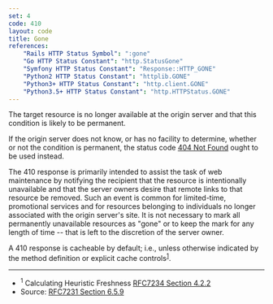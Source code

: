 ```yaml
---
set: 4
code: 410
layout: code
title: Gone
references:
    "Rails HTTP Status Symbol": ":gone"
    "Go HTTP Status Constant": "http.StatusGone"
    "Symfony HTTP Status Constant": "Response::HTTP_GONE"
    "Python2 HTTP Status Constant": "httplib.GONE"
    "Python3+ HTTP Status Constant": "http.client.GONE"
    "Python3.5+ HTTP Status Constant": "http.HTTPStatus.GONE"
---
```


The target resource is no longer available at the origin server and that
this condition is likely to be permanent.

If the origin server does not know, or has no facility to determine,
whether or not the condition is permanent, the status code
[404 Not Found](/404) ought to be used instead.

The 410 response is primarily intended to assist the task of web
maintenance by notifying the recipient that the resource is
intentionally unavailable and that the server owners desire that remote
links to that resource be removed. Such an event is common for
limited-time, promotional services and for resources belonging to
individuals no longer associated with the origin server's site. It is
not necessary to mark all permanently unavailable resources as "gone" or
to keep the mark for any length of time -- that is left to the
discretion of the server owner.

A 410 response is cacheable by default; i.e., unless otherwise indicated
by the method definition or explicit cache
controls<sup>[1](#ref-1)</sup>.

---

* <span id="ref-1"><sup>1</sup> Calculating Heuristic Freshness
[RFC7234 Section 4.2.2][2]</span>
* Source: [RFC7231 Section 6.5.9][1]

[1]: <http://tools.ietf.org/html/rfc7231#section-6.5.9>
[2]: <http://tools.ietf.org/html/rfc7234#section-4.2.2>
